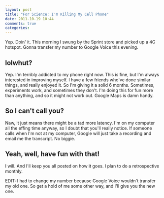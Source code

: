 ```yaml
---
layout: post
title: "For Science: I'm Killing My Cell Phone"
date: 2011-10-19 10:44
comments: true
categories:
---
```


Yep. Doin' it. This morning I swung by the Sprint store and picked up a 4G
hotspot. Gonna transfer my number to Google Voice this evening.

## lolwhut?

Yep. I'm terribly addicted to my phone right now. This is fine, but I'm
always interested in improving myself. I have a few friends who've done
similar things, and really enjoyed it. So I'm giving it a solid 6 months.
Sometimes, experiments work, and sometimes they don't. I'm doing this
for fun more than anything, and so it might not work out. Google Maps is
damn handy.

## So I can't call you?

Naw, it just means there might be a tad more latency. I'm on my computer all
the effing time anyway, so I doubt that you'll really notice. If someone
calls when I'm not at my computer, Google will just take a recording and
email me the transcript. No biggie.

## Yeah, well, have fun with that!

I will. And I'll keep you all posted on how it goes. I plan to do a
retrospective monthly.

EDIT: I had to change my number because Google Voice wouldn't transfer my old
one. So get a hold of me some other way, and I'll give you the new one.
